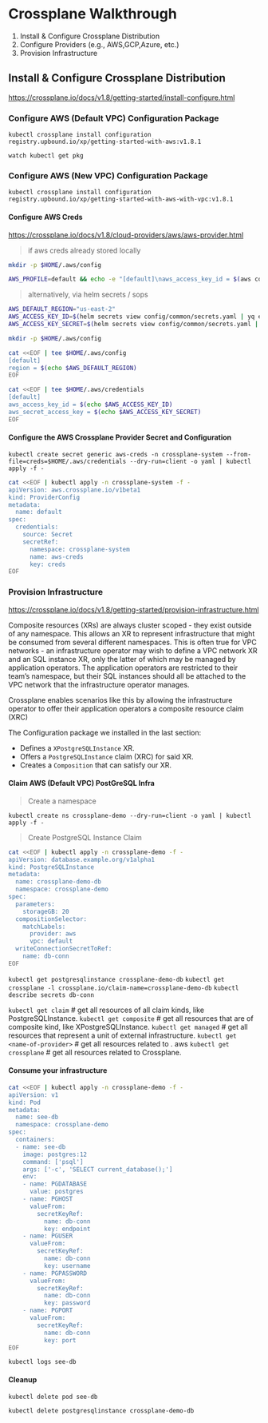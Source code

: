 # Crossplane Walkthrough

1. Install & Configure Crossplane Distribution
2. Configure Providers (e.g., AWS,GCP,Azure, etc.)
2. Provision Infrastructure

## Install & Configure Crossplane Distribution

https://crossplane.io/docs/v1.8/getting-started/install-configure.html

### Configure AWS (Default VPC) Configuration Package

`kubectl crossplane install configuration registry.upbound.io/xp/getting-started-with-aws:v1.8.1`

`watch kubectl get pkg`

### Configure AWS (New VPC) Configuration Package

`kubectl crossplane install configuration registry.upbound.io/xp/getting-started-with-aws-with-vpc:v1.8.1`

#### Configure AWS Creds

https://crossplane.io/docs/v1.8/cloud-providers/aws/aws-provider.html

> if aws creds already stored locally

```bash
mkdir -p $HOME/.aws/config

AWS_PROFILE=default && echo -e "[default]\naws_access_key_id = $(aws configure get aws_access_key_id --profile $AWS_PROFILE)\naws_secret_access_key = $(aws configure get aws_secret_access_key --profile $AWS_PROFILE)" > $HOME/.aws/credentials
```

> alternatively, via helm secrets / sops

```bash
AWS_DEFAULT_REGION="us-east-2"
AWS_ACCESS_KEY_ID=$(helm secrets view config/common/secrets.yaml | yq eval .aws_access_key_id - )
AWS_ACCESS_KEY_SECRET=$(helm secrets view config/common/secrets.yaml | yq eval .aws_access_key_secret - )

mkdir -p $HOME/.aws/config

cat <<EOF | tee $HOME/.aws/config
[default]
region = $(echo $AWS_DEFAULT_REGION)
EOF

cat <<EOF | tee $HOME/.aws/credentials
[default]
aws_access_key_id = $(echo $AWS_ACCESS_KEY_ID)
aws_secret_access_key = $(echo $AWS_ACCESS_KEY_SECRET)
EOF
```

#### Configure the AWS Crossplane Provider Secret and Configuration


`kubectl create secret generic aws-creds -n crossplane-system --from-file=creds=$HOME/.aws/credentials --dry-run=client -o yaml | kubectl apply -f -`

```bash
cat <<EOF | kubectl apply -n crossplane-system -f -
apiVersion: aws.crossplane.io/v1beta1
kind: ProviderConfig
metadata:
  name: default
spec:
  credentials:
    source: Secret
    secretRef:
      namespace: crossplane-system
      name: aws-creds
      key: creds
EOF
```

### Provision Infrastructure

https://crossplane.io/docs/v1.8/getting-started/provision-infrastructure.html

Composite resources (XRs) are always cluster scoped - they exist outside of any namespace. This allows an XR to represent infrastructure that might be consumed from several different namespaces. This is often true for VPC networks - an infrastructure operator may wish to define a VPC network XR and an SQL instance XR, only the latter of which may be managed by application operators. The application operators are restricted to their team’s namespace, but their SQL instances should all be attached to the VPC network that the infrastructure operator manages.

Crossplane enables scenarios like this by allowing the infrastructure operator to offer their application operators a composite resource claim (XRC)

The Configuration package we installed in the last section:

- Defines a `XPostgreSQLInstance` XR.
- Offers a `PostgreSQLInstance` claim (XRC) for said XR.
- Creates a `Composition` that can satisfy our XR.

#### Claim AWS (Default VPC) PostGreSQL Infra

> Create a namespace

`kubectl create ns crossplane-demo --dry-run=client -o yaml | kubectl apply -f -`

> Create PostgreSQL Instance Claim

```bash
cat <<EOF | kubectl apply -n crossplane-demo -f -
apiVersion: database.example.org/v1alpha1
kind: PostgreSQLInstance
metadata:
  name: crossplane-demo-db
  namespace: crossplane-demo
spec:
  parameters:
    storageGB: 20
  compositionSelector:
    matchLabels:
      provider: aws
      vpc: default
  writeConnectionSecretToRef:
    name: db-conn
EOF
```

`kubectl get postgresqlinstance crossplane-demo-db`
`kubectl get crossplane -l crossplane.io/claim-name=crossplane-demo-db`
`kubectl describe secrets db-conn`

`kubectl get claim` # get all resources of all claim kinds, like PostgreSQLInstance.
`kubectl get composite` # get all resources that are of composite kind, like XPostgreSQLInstance.
`kubectl get managed` # get all resources that represent a unit of external infrastructure.
`kubectl get <name-of-provider>` # get all resources related to <provider>. aws
`kubectl get crossplane` # get all resources related to Crossplane.

#### Consume your infrastructure

```bash
cat <<EOF | kubectl apply -n crossplane-demo -f -
apiVersion: v1
kind: Pod
metadata:
  name: see-db
  namespace: crossplane-demo
spec:
  containers:
  - name: see-db
    image: postgres:12
    command: ['psql']
    args: ['-c', 'SELECT current_database();']
    env:
    - name: PGDATABASE
      value: postgres
    - name: PGHOST
      valueFrom:
        secretKeyRef:
          name: db-conn
          key: endpoint
    - name: PGUSER
      valueFrom:
        secretKeyRef:
          name: db-conn
          key: username
    - name: PGPASSWORD
      valueFrom:
        secretKeyRef:
          name: db-conn
          key: password
    - name: PGPORT
      valueFrom:
        secretKeyRef:
          name: db-conn
          key: port
EOF
```

`kubectl logs see-db`

#### Cleanup

`kubectl delete pod see-db`

`kubectl delete postgresqlinstance crossplane-demo-db`
